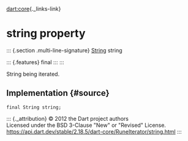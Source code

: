 [dart:core](../../dart-core/dart-core-library){._links-link}

string property
===============

::: {.section .multi-line-signature}
[String](../string-class) string

::: {.features}
final
:::
:::

String being iterated.

Implementation {#source}
--------------

``` {.language-dart data-language="dart"}
final String string;
```

::: {._attribution}
© 2012 the Dart project authors\
Licensed under the BSD 3-Clause \"New\" or \"Revised\" License.\
<https://api.dart.dev/stable/2.18.5/dart-core/RuneIterator/string.html>
:::
